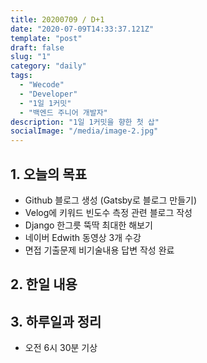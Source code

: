 ```yaml
---
title: 20200709 / D+1
date: "2020-07-09T14:33:37.121Z"
template: "post"
draft: false
slug: "1"
category: "daily"
tags:
  - "Wecode"
  - "Developer"
  - "1일 1커밋"
  - "백엔드 주니어 개발자"
description: "1일 1커밋을 향한 첫 삽"
socialImage: "/media/image-2.jpg"
---
```


## 1. 오늘의 목표

- Github 블로그 생성 (Gatsby로 블로그 만들기)
- Velog에 키워드 빈도수 측정 관련 블로그 작성
- Django 한그릇 뚝딱 최대한 해보기
- 네이버 Edwith 동영상 3개 수강
- 면접 기출문제 비기술내용 답변 작성 완료

## 2. 한일 내용

## 3. 하루일과 정리

- 오전 6시 30분 기상
